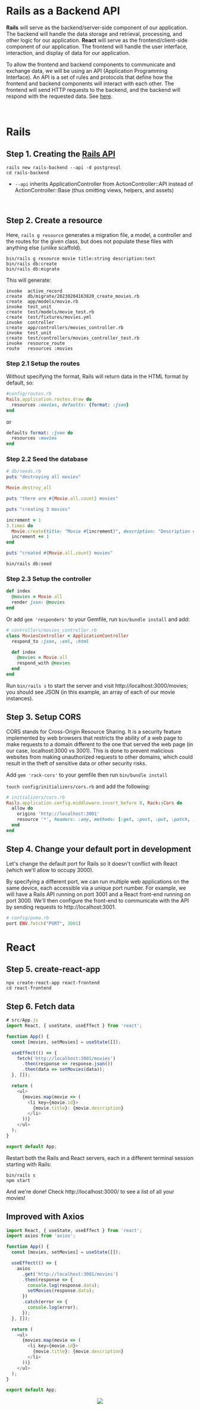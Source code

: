 # Rails as a Backend API

**Rails** will serve as the backend/server-side component of our application. The backend will handle the data storage and retrieval, processing, and other logic for our application. **React** will serve as the frontend/client-side component of our application. The frontend will handle the user interface, interaction, and display of data for our application.

To allow the frontend and backend components to communicate and exchange data, we will be using an API (Application Programming Interface). An API is a set of rules and protocols that define how the frontend and backend components will interact with each other. The frontend will send HTTP requests to the backend, and the backend will respond with the requested data. See [here](https://syllabus.codeyourfuture.io/js-core-3/week-2/lesson). 

<br>

# Rails

## Step 1. Creating the [Rails API](https://guides.rubyonrails.org/api_app.html) <br>

```
rails new rails-backend --api -d postgresql
cd rails-backend
```

- `--api` inherits ApplicationController from ActionController::API instead of ActionController::Base (thus omitting views, helpers, and assets)

<br>

## Step 2. Create a resource
Here, `rails g resource` generates a migration file, a model, a controller and the routes for the given class, but does not populate these files with anything else (unlike scaffold).  

```
bin/rails g resource movie title:string description:text
bin/rails db:create
bin/rails db:migrate
```

This will generate:

```
invoke  active_record
create  db/migrate/20230204163820_create_movies.rb
create  app/models/movie.rb
invoke  test_unit
create  test/models/movie_test.rb
create  test/fixtures/movies.yml
invoke  controller
create  app/controllers/movies_controller.rb
invoke  test_unit
create  test/controllers/movies_controller_test.rb
invoke  resource_route
route   resources :movies
```

### Step 2.1 Setup the routes
Without specifying the format, Rails will return data in the HTML format by default, so:
```ruby
#config/routes.rb
Rails.application.routes.draw do
  resources :movies, defaults: {format: :json}
end
```
or
```ruby
defaults format: :json do
  resources :movies
end
```

### Step 2.2 Seed the database

```ruby
# db/seeds.rb
puts "destroying all movies"

Movie.destroy_all

puts "there are #{Movie.all.count} movies"

puts "creating 3 movies"

increment = 1
3.times do
  Movie.create(title: "Movie #{increment}", description: "Description of movie #{increment}")
  increment += 1
end

puts "created #{Movie.all.count} movies"
```

```
bin/rails db:seed
```

### Step 2.3 Setup the controller

```ruby
def index
  @movies = Movie.all
  render json: @movies
end
```
Or add `gem 'responders'` to your Gemfile, run `bin/bundle install` and add:

```ruby
# controllers/movies_controller.rb
class MoviesController < ApplicationController
  respond_to :json, :xml, :html

  def index
    @movies = Movie.all
    respond_with @movies
  end
end
```

Run `bin/rails s` to start the server and visit http://localhost:3000/movies; you should see JSON (in this example, an array of each of our movie instances).

#### 

## Step 3. Setup CORS

CORS stands for Cross-Origin Resource Sharing. It is a security feature implemented by web browsers that restricts the ability of a web page to make requests to a domain different to the one that served the web page (in our case, localhost:3000 vs 3001). This is done to prevent malicious websites from making unauthorized requests to other domains, which could result in the theft of sensitive data or other security risks.

Add `gem 'rack-cors'` to your gemfile then run `bin/bundle install`

`touch config/initializers/cors.rb` and add the following:

```ruby
# initializers/cors.rb
Rails.application.config.middleware.insert_before 0, Rack::Cors do
  allow do
    origins 'http://localhost:3001'
    resource '*', headers: :any, methods: [:get, :post, :put, :patch, :delete, :options, :head]
  end
end
```

## Step 4. Change your default port in development

Let's change the default port for Rails so it doesn't conflict with React (which we'll allow to occupy 3000).

By specifying a different port, we can run multiple web applications on the same device, each accessible via a unique port number. For example, we will have a Rails API running on port 3001 and a React front-end running on port 3000. We'll then configure the front-end to communicate with the API by sending requests to http://localhost:3001.

```ruby
# config/puma.rb
port ENV.fetch("PORT", 3001)
```

# React

## Step 5. create-react-app

```
npx create-react-app react-frontend
cd react-frontend
```

## Step 6. Fetch data

```js
# src/App.js
import React, { useState, useEffect } from 'react';

function App() {
  const [movies, setMovies] = useState([]);

  useEffect(() => {
    fetch('http://localhost:3001/movies')
      .then(response => response.json())
      .then(data => setMovies(data));
  }, []);

  return (
    <ul>
      {movies.map(movie => (
        <li key={movie.id}>
          {movie.title}: {movie.description}
        </li>
      ))}
    </ul>
  );
}

export default App;
```

Restart both the Rails and React servers, each in a different terminal session starting with Rails:

```
bin/rails s
npm start
```

And we're done! Check http://localhost:3000/ to see a list of all your movies!

## Improved with Axios

```js
import React, { useState, useEffect } from 'react';
import axios from 'axios';

function App() {
  const [movies, setMovies] = useState([]);

  useEffect(() => {
    axios
      .get('http://localhost:3001/movies')
      .then(response => {
        console.log(response.data);
        setMovies(response.data);
      })
      .catch(error => {
        console.log(error);
      });
  }, []);

  return (
    <ul>
      {movies.map(movie => (
        <li key={movie.id}>
          {movie.title}: {movie.description}
        </li>
      ))}
    </ul>
  );
}

export default App;
```

<p align="center">
  <img src="https://visitor-badge.laobi.icu/badge?page_id=adrianHards/rails-guide/rails/react.md" id="counter">
</p>
